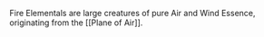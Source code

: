 Fire Elementals are large creatures of pure Air and Wind Essence, originating from the [[Plane of Air]].

